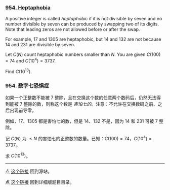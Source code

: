 ### [954. Heptaphobia](https://projecteuler.net/problem=954)

A positive integer is called *heptaphobic* if it is not divisible by seven and no number divisible by seven can be produced by swapping two of its digits. Note that leading zeros are not allowed before or after the swap.

For example, $17$ and $1305$ are heptaphobic, but $14$ and $132$ are not because $14$ and $231$ are divisible by seven.

Let $C(N)$ count heptaphobic numbers smaller than $N$. You are given $C(100) = 74$ and $C(10^4) = 3737$.

Find $C(10^{13})$.

### 954. 数字七恐惧症

如果一个正整数不能被 $7$ 整除，且在交换这个数的任意两个数码后，仍然无法得到能被 $7$ 整除的数，则称这个数是 *害怕七的*。注意：不允许在交换数码之前、之后出现前导零。

例如，$17$、$1305$ 都是害怕七的数，但是 $14$、$132$ 不是，因为 $14$ 和 $231$ 可被 $7$ 整除。

记 $C(N)$ 为 $\leq N$ 的害怕七的正整数的数量。已知：$C(100) = 74$，$C(10^4) = 3737$。

求 $C(10^{13})$。

---

点 [这个链接](https://fsy-juruo.github.io/pe-chinese-translation/) 回到源站。

点 [这个链接](https://fsy-juruo.github.io/pe-chinese-translation/detailed_content_archives.html) 回到详细版题目目录。